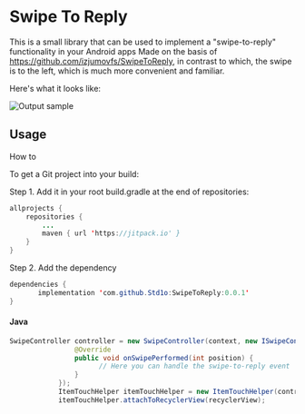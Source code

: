 # Swipe To Reply
This is a small library that can be used to implement a  "swipe-to-reply" functionality in your Android apps
Made on the basis of https://github.com/izjumovfs/SwipeToReply, in contrast to which, the swipe is to the left, which is much more convenient and familiar.

Here's what it looks like:

![Output sample](https://s6.gifyu.com/images/ezgif.com-gif-maker99c9076f11ce89f4.gif)

## Usage

How to

To get a Git project into your build:

Step 1. Add it in your root build.gradle at the end of repositories:
```Java
allprojects {
	repositories {
		...
		maven { url 'https://jitpack.io' }
	}
}
```
Step 2. Add the dependency
```Java
dependencies {
       implementation 'com.github.Std1o:SwipeToReply:0.0.1'
}
```

#### Java

```Java
SwipeController controller = new SwipeController(context, new ISwipeControllerActions() {
                @Override
                public void onSwipePerformed(int position) {
                      // Here you can handle the swipe-to-reply event
                }
            });
            ItemTouchHelper itemTouchHelper = new ItemTouchHelper(controller);
            itemTouchHelper.attachToRecyclerView(recyclerView);
```
